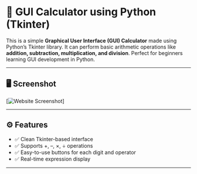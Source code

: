 # 🧮 GUI Calculator using Python (Tkinter)

This is a simple **Graphical User Interface (GUI) Calculator** made using Python’s Tkinter library. It can perform basic arithmetic operations like **addition, subtraction, multiplication, and division**. Perfect for beginners learning GUI development in Python.

---

## 🖥️ Screenshot

[![Website Screenshot](https://i.ibb.co/7JZZJmdh/calculator.png)]

---

## ⚙️ Features

- ✅ Clean Tkinter-based interface
- ✅ Supports +, –, ×, ÷ operations
- ✅ Easy-to-use buttons for each digit and operator
- ✅ Real-time expression display

---






